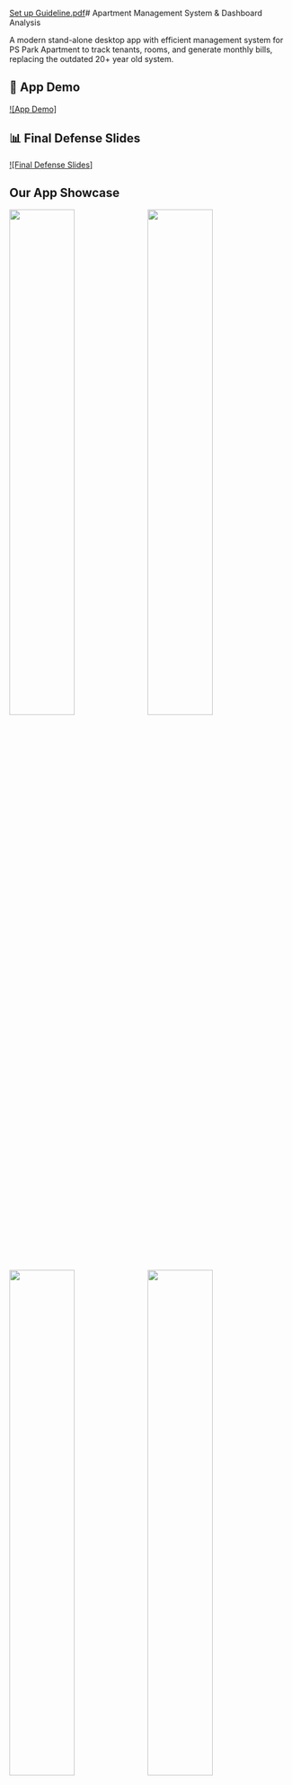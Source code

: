 [Set up Guideline.pdf](https://github.com/BXBZwe/SP2AMS/files/14807015/Set.up.Guideline.pdf)# Apartment Management System & Dashboard Analysis

A modern stand-alone desktop app with efficient management system for PS Park Apartment to track tenants, rooms, and generate monthly bills, replacing the outdated 20+ year old system.
## 🎥 App Demo
[![App Demo]](https://youtu.be/PnItw9Xjs6g "App Demo")

## 📊 Final Defense Slides
[![Final Defense Slides]](https://www.canva.com/design/DAGAberQyQw/C6gFY6khxrGnNc209BeLvQ/edit?utm_content=DAGAberQyQw&utm_campaign=designshare&utm_medium=link2&utm_source=sharebutton "Final Defense Slides")


## Our App Showcase

<p float="left">
  <img src="https://github.com/sawzwe/SP2AMS/assets/94424420/cb97c942-5aeb-4713-8080-ddd968d483f8" width="48%" />
  <img src="https://github.com/sawzwe/SP2AMS/assets/94424420/75e9a82e-7815-45b6-a93a-75edce8dff94" width="48%" /> 
</p>
<p float="left">
  <img src="https://github.com/sawzwe/SP2AMS/assets/94424420/8e5948c6-815c-4ddc-acb0-48de4d55bc35" width="48%" />
  <img src="https://github.com/sawzwe/SP2AMS/assets/94424420/099c2785-7142-42b8-8378-f608d33d9137" width="48%" />
</p>

## External Exposure (PS Park Apartment)
PS Park Apartment has a management system where they keep track of the tenants and rooms. They have a system where they can generate bills monthly. This system was developed 20+ years ago and now they want a more efficient and modern approach for their system. 

## Table of Contents

- [Introduction](#introduction)
- [Features](#features)
- [Technology Stack](#technology-stack)
- [Getting Started](#getting-started)
  - [Prerequisites](#prerequisites)
  - [Installation](#installation)
- [Usage](#usage)
- [App Architecture](#app-architecture)
- [Contributing](#contributing)
- [Team](#team)
- [Acknowledgments](#acknowledgments)
- [License](#license)

## Introduction

Provide a more detailed introduction to your project. Include motivation, potential uses, and challenges addressed by your project.

## Features

- Feature 1: Describe what it does.
- Feature 2: Describe what it does.
- Feature 3: Describe what it does.
- Add more as needed.

## Technology Stack

Detail the technologies, frameworks, libraries, and tools used in your project.

- **Frontend**:
![Material-UI (MUI)](https://img.shields.io/badge/-Material--UI-007FFF?logo=mui&logoColor=white) ![Nextron](https://img.shields.io/badge/-Nextron-47848F?logo=electron&logoColor=white)






- **Backend**: 
![Express](https://img.shields.io/badge/-Express-000000?logo=express&logoColor=white)
![Prisma](https://img.shields.io/badge/-Prisma-2D3748?logo=prisma&logoColor=white)
- **Database**:
![PostgreSQL](https://img.shields.io/badge/-PostgreSQL-336791?logo=postgresql&logoColor=white)
- **Others**: 
![GitHub](https://img.shields.io/badge/-GitHub-181717?logo=github&logoColor=white)
![Jira](https://img.shields.io/badge/-Jira-0052CC?logo=jira&logoColor=white)

## Getting Started





### Prerequisites

List everything needed to get started with your project.

#### 1. Hardware Requirements
- A computer with at least 2GB RAM or any mid range CPU.
- A local server for developer hosting the application and database.

#### 2. Software Requirements

##### Operating System
- Windows xp/7/8.1/10/11

#### 3. Database Management System (DBMS)
- **PostgreSQL**: For storing and managing application data.

#### 4. Development Tools

##### Backend Development
- **Prisma**: For the backend logic.
- **Express Node.js**: For advanced features and fault tolerance.

##### Frontend Development
- **React**: For building the user interface.
- **Next.js**: For server-side rendering and static site generation.
- **HTML5 and Material-UI (MUI)**: For responsive design.

##### Version Control System
- **Git**: With GitHub as the repository hosting service.

##### Project Management Tools
- **Jira**: For agile project management and collaboration.

#### 5. Other Tools
- **Nextron**: For developing cross-platform desktop applications (if needed).
- **LibreOffice**: For document processing and contract generation functionalities.
- **Node.js**: To run JavaScript on the server side.
- **Danfo.js**: For handling data structures and data analysis (if applicable).

### Installation
Instructions for setting up a local development environment by followng the detailed Setup Guideline PDF.

[Set up Guideline.pdf](https://github.com/BXBZwe/SP2AMS/files/14807019/Set.up.Guideline.pdf)

## Usage

## App Architecture
<p float="left">
  <img src="https://github.com/AhmadYasi/SP2AMS/assets/130148111/d7fd7ca1-e31a-45a8-abf7-27f877924ecc" width="48%" />
  <img src="https://github.com/AhmadYasi/SP2AMS/assets/130148111/3400aa38-4e87-431a-9646-e6de8a039aef" width="48%" /> 
</p>
## Team

#### Ahmad Yasi Faizi, 6238001
#### Zwe Min Maw, 6238135
#### Saw Zwe Wai Yan, 6318013

## Acknowledgments

#### We would like to express our heartfelt gratitude to Asst. Prof. Dr. Rachsuda Setthawong, Asst. Prof. Dr. Pisal Setthawong, and the Apartment Manager, Mr. Pishan Setthawong, for their guidance and support throughout our senior project. Their expert advice, encouragement, and timely feedback have been instrumental in making our project a success. It helped us identify key areas of importance and guided us on what to pursue and what to avoid. The weekly meetings provided us with a clear roadmap for our next steps, and their review of our final page functionality was precise and detailed.
#### We would also like to extend our thanks to Mr. Chayapol Moemeng and Asst. Prof. Dr. Anilkumar Kothalil Gopalakrishnan, who willingly accepted to be our committee members. Their valuable insights and constructive feedback have greatly improved the quality of our project.
#### We are also grateful to our friends who were part of this project, supporting us and providing valuable feedback. Their contributions were crucial in shaping our project and ensuring its success.
#### Finally, we express our sincere appreciation to Assumption University for providing us with the necessary resources and support to complete this project. This opportunity has been invaluable, and the knowledge gained from this experience will undoubtedly aid us in our ongoing learning and growth.

## Thank you for more detailed showcase, check our YouTube video.
